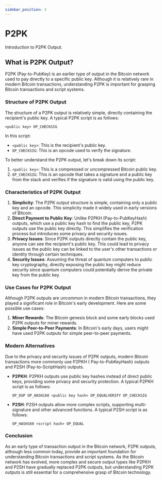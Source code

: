 ```yaml
---
sidebar_position: 3
---
```


# P2PK

Introduction to P2PK Output.

## What is P2PK Output?

P2PK (Pay-to-PubKey) is an earlier type of output in the Bitcoin network used to pay directly to a specific public key.
Although it is relatively rare in modern Bitcoin transactions, understanding P2PK is important for grasping Bitcoin
transactions and script systems.

### Structure of P2PK Output

The structure of a P2PK output is relatively simple, directly containing the recipient's public key. A typical P2PK
script is as follows:

```
<public key> OP_CHECKSIG
```

In this script:

- `<public key>`: This is the recipient's public key.
- `OP_CHECKSIG`: This is an opcode used to verify the signature.

To better understand the P2PK output, let's break down its script:

1. `<public key>`: This is a compressed or uncompressed Bitcoin public key.
2. `OP_CHECKSIG`: This is an opcode that takes a signature and a public key from the stack and verifies if the signature
   is valid using the public key.

### Characteristics of P2PK Output

1. **Simplicity**: The P2PK output structure is simple, containing only a public key and an opcode. This simplicity made
   it widely used in early versions of Bitcoin.
2. **Direct Payment to Public Key**: Unlike P2PKH (Pay-to-PubKeyHash) outputs, which use a public key hash to find the
   public key, P2PK outputs use the public key directly. This simplifies the verification process but introduces some
   privacy and security issues.
3. **Privacy Issues**: Since P2PK outputs directly contain the public key, anyone can see the recipient's public key.
   This could lead to privacy issues as the public key can be linked to the user's other transactions or identity
   through certain techniques.
4. **Security Issues**: Assuming the threat of quantum computers to public key cryptography, directly exposing the
   public key might reduce security since quantum computers could potentially derive the private key from the public
   key.

### Use Cases for P2PK Output

Although P2PK outputs are uncommon in modern Bitcoin transactions, they played a significant role in Bitcoin's early
development. Here are some possible use cases:

1. **Miner Rewards**: The Bitcoin genesis block and some early blocks used P2PK outputs for miner rewards.
2. **Simple Peer-to-Peer Payments**: In Bitcoin's early days, users might have used P2PK outputs for simple peer-to-peer
   payments.

### Modern Alternatives

Due to the privacy and security issues of P2PK outputs, modern Bitcoin transactions more commonly use P2PKH (
Pay-to-PubKeyHash) outputs and P2SH (Pay-to-ScriptHash) outputs.

- **P2PKH**: P2PKH outputs use public key hashes instead of direct public keys, providing some privacy and security
  protection. A typical P2PKH script is as follows:
  ```
  OP_DUP OP_HASH160 <public key hash> OP_EQUALVERIFY OP_CHECKSIG
  ```

- **P2SH**: P2SH outputs allow more complex scripts, supporting multi-signature and other advanced functions. A typical
  P2SH script is as follows:
  ```
  OP_HASH160 <script hash> OP_EQUAL
  ```

### Conclusion

As an early type of transaction output in the Bitcoin network, P2PK outputs, although less common today, provide an
important foundation for understanding Bitcoin transactions and script systems. As the Bitcoin network has evolved, more
complex and secure output types like P2PKH and P2SH have gradually replaced P2PK outputs, but understanding P2PK outputs
is still essential for a comprehensive grasp of Bitcoin technology.
